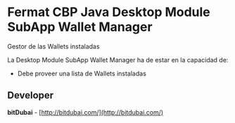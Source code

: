 # Fermat CBP Java Desktop Module SubApp Wallet Manager

Gestor de las Wallets instaladas

La Desktop Module SubApp Wallet Manager ha de estar en la capacidad de:

* Debe proveer una lista de Wallets instaladas

## Developer

**bitDubai** - [http://bitdubai.com/](http://bitdubai.com/)
